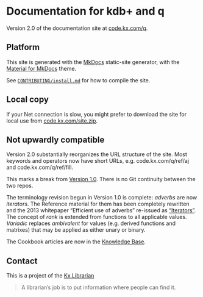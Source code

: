 Documentation for kdb+ and q
============================



Version 2.0 of the documentation site at [code.kx.com/q](https://code.kx.com/q).



Platform
--------

This site is generated with the [MkDocs](https://mkdocs.org/) static-site generator, with the [Material for MkDocs](https://squidfunk.github.io/mkdocs-material/) theme. 

See [`CONTRIBUTING/install.md`](install.md) for how to compile the site. 


Local copy
----------

If your Net connection is slow, you might prefer to download the site for local use from [code.kx.com/site.zip](http://code.kx.com/site.zip). 


Not upwardly compatible
-----------------------

Version 2.0 substantially reorganizes the URL structure of the site. 
Most keywords and operators now have short URLs, e.g. code.kx.com/q/ref/aj and code.kx.com/q/ref/fill. 

This marks a break from [Version 1.0](https://github.com/kxsystems/docs-v1/). 
There is no Git continuity between the two repos. 

The terminology revision begun in Version 1.0 is complete: _adverbs_ are now _iterators_. The Reference material for them has been completely rewritten and the 2013 whitepaper “Efficient use of adverbs” re-issued as [“Iterators”](https://code.kx.com/q/wp/iterators/). The concept of _rank_ is extended from functions to all applicable values. _Variadic_ replaces _ambivalent_ for values (e.g. derived functions and matrixes) that may be applied as either unary or binary. 

The Cookbook articles are now in the [Knowledge Base](https://code.kx.com/q/kb/).



## Contact

This is a project of the [Kx Librarian](mailto:librarian@kx.com)

> A librarian’s job is to put information where people can find it. 

